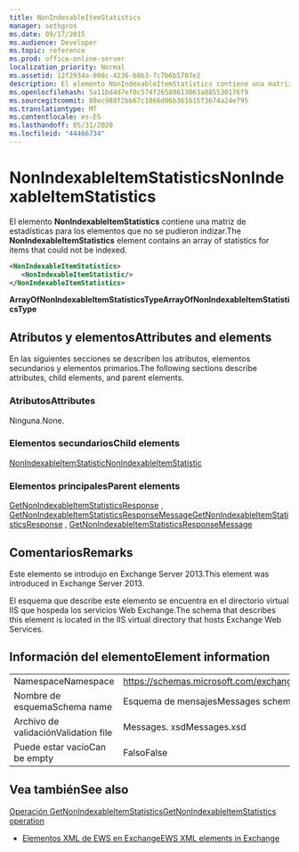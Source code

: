 ```yaml
---
title: NonIndexableItemStatistics
manager: sethgros
ms.date: 09/17/2015
ms.audience: Developer
ms.topic: reference
ms.prod: office-online-server
localization_priority: Normal
ms.assetid: 12f2934a-008c-4236-b8b3-7c7b6b5707e2
description: El elemento NonIndexableItemStatistics contiene una matriz de estadísticas para los elementos que no se pudieron indizar.
ms.openlocfilehash: 5a11bd4d7ef0c574f26580613063a885530176f9
ms.sourcegitcommit: 88ec988f2bb67c1866d06b361615f3674a24e795
ms.translationtype: MT
ms.contentlocale: es-ES
ms.lasthandoff: 05/31/2020
ms.locfileid: "44466734"
---
```

# <a name="nonindexableitemstatistics"></a><span data-ttu-id="cd792-103">NonIndexableItemStatistics</span><span class="sxs-lookup"><span data-stu-id="cd792-103">NonIndexableItemStatistics</span></span>

<span data-ttu-id="cd792-104">El elemento **NonIndexableItemStatistics** contiene una matriz de estadísticas para los elementos que no se pudieron indizar.</span><span class="sxs-lookup"><span data-stu-id="cd792-104">The **NonIndexableItemStatistics** element contains an array of statistics for items that could not be indexed.</span></span> 
  
```XML
<NonIndexableItemStatistics>
   <NonIndexableItemStatistic/>
</NonIndexableItemStatistics>
```

 <span data-ttu-id="cd792-105">**ArrayOfNonIndexableItemStatisticsType**</span><span class="sxs-lookup"><span data-stu-id="cd792-105">**ArrayOfNonIndexableItemStatisticsType**</span></span>
## <a name="attributes-and-elements"></a><span data-ttu-id="cd792-106">Atributos y elementos</span><span class="sxs-lookup"><span data-stu-id="cd792-106">Attributes and elements</span></span>

<span data-ttu-id="cd792-107">En las siguientes secciones se describen los atributos, elementos secundarios y elementos primarios.</span><span class="sxs-lookup"><span data-stu-id="cd792-107">The following sections describe attributes, child elements, and parent elements.</span></span>
  
### <a name="attributes"></a><span data-ttu-id="cd792-108">Atributos</span><span class="sxs-lookup"><span data-stu-id="cd792-108">Attributes</span></span>

<span data-ttu-id="cd792-109">Ninguna.</span><span class="sxs-lookup"><span data-stu-id="cd792-109">None.</span></span>
  
### <a name="child-elements"></a><span data-ttu-id="cd792-110">Elementos secundarios</span><span class="sxs-lookup"><span data-stu-id="cd792-110">Child elements</span></span>

[<span data-ttu-id="cd792-111">NonIndexableItemStatistic</span><span class="sxs-lookup"><span data-stu-id="cd792-111">NonIndexableItemStatistic</span></span>](nonindexableitemstatistic.md)
  
### <a name="parent-elements"></a><span data-ttu-id="cd792-112">Elementos principales</span><span class="sxs-lookup"><span data-stu-id="cd792-112">Parent elements</span></span>

<span data-ttu-id="cd792-113">[GetNonIndexableItemStatisticsResponse](getnonindexableitemstatisticsresponse.md) , [GetNonIndexableItemStatisticsResponseMessage](getnonindexableitemstatisticsresponsemessage.md)</span><span class="sxs-lookup"><span data-stu-id="cd792-113">[GetNonIndexableItemStatisticsResponse](getnonindexableitemstatisticsresponse.md) , [GetNonIndexableItemStatisticsResponseMessage](getnonindexableitemstatisticsresponsemessage.md)</span></span>
  
## <a name="remarks"></a><span data-ttu-id="cd792-114">Comentarios</span><span class="sxs-lookup"><span data-stu-id="cd792-114">Remarks</span></span>

<span data-ttu-id="cd792-115">Este elemento se introdujo en Exchange Server 2013.</span><span class="sxs-lookup"><span data-stu-id="cd792-115">This element was introduced in Exchange Server 2013.</span></span>
  
<span data-ttu-id="cd792-116">El esquema que describe este elemento se encuentra en el directorio virtual IIS que hospeda los servicios Web Exchange.</span><span class="sxs-lookup"><span data-stu-id="cd792-116">The schema that describes this element is located in the IIS virtual directory that hosts Exchange Web Services.</span></span>
  
## <a name="element-information"></a><span data-ttu-id="cd792-117">Información del elemento</span><span class="sxs-lookup"><span data-stu-id="cd792-117">Element information</span></span>

|||
|:-----|:-----|
|<span data-ttu-id="cd792-118">Namespace</span><span class="sxs-lookup"><span data-stu-id="cd792-118">Namespace</span></span>  <br/> |https://schemas.microsoft.com/exchange/services/2006/messages  <br/> |
|<span data-ttu-id="cd792-119">Nombre de esquema</span><span class="sxs-lookup"><span data-stu-id="cd792-119">Schema name</span></span>  <br/> |<span data-ttu-id="cd792-120">Esquema de mensajes</span><span class="sxs-lookup"><span data-stu-id="cd792-120">Messages schema</span></span>  <br/> |
|<span data-ttu-id="cd792-121">Archivo de validación</span><span class="sxs-lookup"><span data-stu-id="cd792-121">Validation file</span></span>  <br/> |<span data-ttu-id="cd792-122">Messages. xsd</span><span class="sxs-lookup"><span data-stu-id="cd792-122">Messages.xsd</span></span>  <br/> |
|<span data-ttu-id="cd792-123">Puede estar vacío</span><span class="sxs-lookup"><span data-stu-id="cd792-123">Can be empty</span></span>  <br/> |<span data-ttu-id="cd792-124">Falso</span><span class="sxs-lookup"><span data-stu-id="cd792-124">False</span></span>  <br/> |
   
## <a name="see-also"></a><span data-ttu-id="cd792-125">Vea también</span><span class="sxs-lookup"><span data-stu-id="cd792-125">See also</span></span>



[<span data-ttu-id="cd792-126">Operación GetNonIndexableItemStatistics</span><span class="sxs-lookup"><span data-stu-id="cd792-126">GetNonIndexableItemStatistics operation</span></span>](getnonindexableitemstatistics-operation.md)


- [<span data-ttu-id="cd792-127">Elementos XML de EWS en Exchange</span><span class="sxs-lookup"><span data-stu-id="cd792-127">EWS XML elements in Exchange</span></span>](ews-xml-elements-in-exchange.md)

